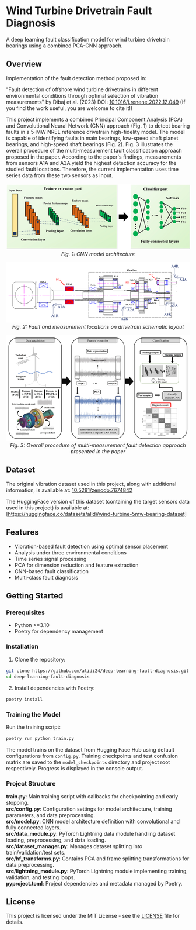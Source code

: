 # Wind Turbine Drivetrain Fault Diagnosis

A deep learning fault classification model for wind turbine drivetrain bearings using a combined PCA-CNN approach.

## Overview

Implementation of the fault detection method proposed in:

"Fault detection of offshore wind turbine drivetrains in different environmental conditions through optimal selection of vibration measurements" by Dibaj et al. (2023)
DOI: [10.1016/j.renene.2022.12.049](https://doi.org/10.1016/j.renene.2022.12.049)
(If you find the work useful, you are welcome to cite it!)


This project implements a combined Principal Component Analysis (PCA) and Convolutional Neural Network (CNN) approach (Fig. 1) to detect bearing faults in a 5-MW NREL reference drivetrain high-fidelity model. The model is capable of identifying faults in main bearings, low-speed shaft planet bearings, and high-speed shaft bearings (Fig. 2). Fig. 3 illustrates the overall procedure of the multi-measurement fault classification approach proposed in the paper. According to the paper's findings, measurements from sensors A1A and A3A yield the highest detection accuracy for the studied fault locations. Therefore, the current implementation uses time series data from these two sensors as input.


<p align="center">
  <img src="figures/cnn-arch.png" alt="CNN model architecture">
  <br>
  <em>Fig. 1: CNN model architecture</em>
</p>

<p align="center">
  <img src="figures/gearbox-schematic.png" alt="Drivetrain schematic layout">
  <br>
  <em>Fig. 2: Fault and measurement locations on drivetrain schematic layout</em>
</p>

<p align="center">
  <img src="figures/overall-procedure.png" alt="Multi-measurement fault detection approach">
  <br>
  <em>Fig. 3: Overall procedure of multi-measurement fault detection approach presented in the paper</em>
</p>


## Dataset

The original vibration dataset used in this project, along with additional information, is available at: 
[10.5281/zenodo.7674842](https://doi.org/10.5281/zenodo.7674842)

The HuggingFace version of this dataset (containing the target sensors data used in this project) is available at:
[https://huggingface.co/datasets/alidi/wind-turbine-5mw-bearing-dataset]

## Features

- Vibration-based fault detection using optimal sensor placement
- Analysis under three environmental conditions
- Time series signal processing
- PCA for dimension reduction and feature extraction
- CNN-based fault classification
- Multi-class fault diagnosis
  

## Getting Started

### Prerequisites
- Python >=3.10
- Poetry for dependency management

### Installation
1. Clone the repository:
```bash
git clone https://github.com/alidi24/deep-learning-fault-diagnosis.git
cd deep-learning-fault-diagnosis
```

2. Install dependencies with Poetry:
```bash
poetry install
```

### Training the Model
Run the training script:
```bash
poetry run python train.py
```

The model trains on the dataset from Hugging Face Hub using default configurations from `config.py`. Training checkpoints and test confusion matrix are saved to the `model_checkpoints` directory and project root respectively. Progress is displayed in the console output.

### Project Structure
**train.py**: Main training script with callbacks for checkpointing and early stopping.  
**src/config.py**: Configuration settings for model architecture, training parameters, and data preprocessing.  
**src/model.py**: CNN model architecture definition with convolutional and fully connected layers.  
**src/data_module.py**: PyTorch Lightning data module handling dataset loading, preprocessing, and data loading.  
**src/dataset_manager.py**: Manages dataset splitting into train/validation/test sets.  
**src/hf_transforms.py**: Contains PCA and frame splitting transformations for data preprocessing.  
**src/lightning_module.py**: PyTorch Lightning module implementing training, validation, and testing loops.  
**pyproject.toml**: Project dependencies and metadata managed by Poetry.


## License

This project is licensed under the MIT License - see the [LICENSE](LICENSE) file for details.




